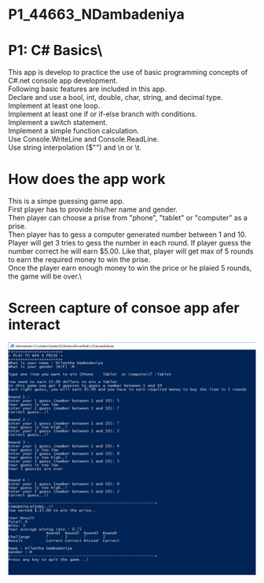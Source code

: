 # P1_44663_NDambadeniya
# P1: C# Basics\
This app is develop to practice the use of basic programming concepts of C#.net console app development. \
Following basic features are included in this app.  \
  Declare and use a bool, int, double, char, string, and decimal type. \
  Implement at least one loop. \
  Implement at least one if or if-else branch with conditions. \
  Implement a switch statement. \
  Implement a simple function calculation. \
  Use Console.WriteLine and Console.ReadLine. \
  Use string interpolation ($"") and \n or \t. 

# How does the app work
This is a simpe guessing game app.\
First player has to provide his/her name and gender.\
Then player can choose a prise from "phone", "tablet" or "computer" as a prise.\
Then player has to gess a computer generated number between 1 and 10. Player will get 3 tries to gess the number in each round. If player guess the number correct he will earn $5.00. Like that, player will get max of 5 rounds to earn the required money to win the prise. \
Once the player earn enough money to win the price or he plaied 5 rounds, the game will be over.\

# Screen capture of consoe app afer interact
![alt text](https://github.com/NilanthaD/P1_44663_NDambadeniya/blob/master/image/ScreenCapture.JPG)
